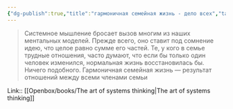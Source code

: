 ```yaml
---
{"dg-publish":true,"title":"гармоничная семейная жизнь - дело всех","tags":["quotes"],"date":"2023-07-08T21:06:10+04:00","modified_at":"2023-11-06T19:58:51+04:00","alias":"гармоничная семейная жизнь - дело всех","dg-path":"/quotes/202307082106.md","permalink":"/quotes/202307082106/","dgPassFrontmatter":true}
---
```



> Системное мышление бросает вызов многим из наших ментальных моделей. Прежде всего, оно ставит под сомнение идею, что целое равно сумме его частей. Те, у кого в семье трудные отношения, часто думают, что если бы только один человек изменился, нормальная жизнь восстановилась бы. Ничего подобного. Гармоничная семейная жизнь — результат отношений между всеми членами семьи

Link:: [[Openbox/books/The art of systems thinking\|The art of systems thinking]]
